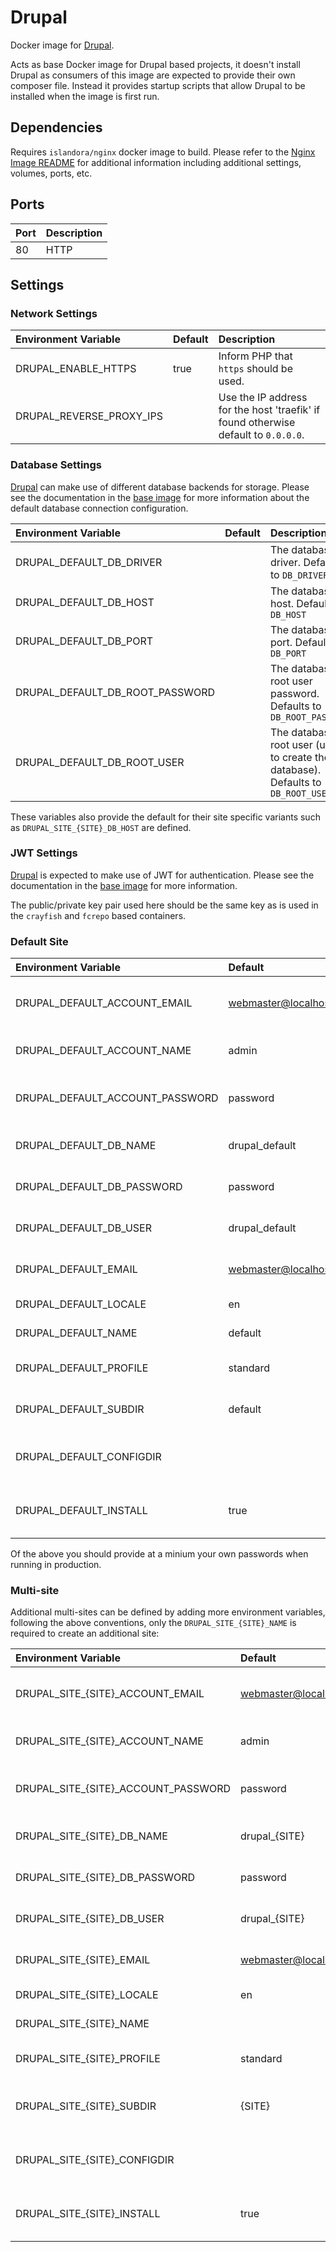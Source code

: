 # Drupal

Docker image for [Drupal].

Acts as base Docker image for Drupal based projects, it doesn't install Drupal
as consumers of this image are expected to provide their own composer file.
Instead it provides startup scripts that allow Drupal to be installed when the
image is first run.

## Dependencies

Requires `islandora/nginx` docker image to build. Please refer to the
[Nginx Image README](../nginx/README.md) for additional information including
additional settings, volumes, ports, etc.

## Ports

| Port | Description |
| :--- | :---------- |
| 80   | HTTP        |

## Settings

### Network Settings

| Environment Variable     | Default | Description                                                                        |
| :----------------------- | :------ | :--------------------------------------------------------------------------------- |
| DRUPAL_ENABLE_HTTPS      | true    | Inform PHP that `https` should be used.                                            |
| DRUPAL_REVERSE_PROXY_IPS |         | Use the IP address for the host 'traefik' if found otherwise default to `0.0.0.0`. |

### Database Settings

[Drupal] can make use of different database backends for storage. Please see the
documentation in the [base image] for more information about the default
database connection configuration.

| Environment Variable            | Default | Description                                                                           |
| :------------------------------ | :------ | :------------------------------------------------------------------------------------ |
| DRUPAL_DEFAULT_DB_DRIVER        |         | The database driver. Defaults to `DB_DRIVER`                                          |
| DRUPAL_DEFAULT_DB_HOST          |         | The database host. Defaults to `DB_HOST`                                              |
| DRUPAL_DEFAULT_DB_PORT          |         | The database port. Defaults to `DB_PORT`                                              |
| DRUPAL_DEFAULT_DB_ROOT_PASSWORD |         | The database root user password. Defaults to `DB_ROOT_PASSWORD`                       |
| DRUPAL_DEFAULT_DB_ROOT_USER     |         | The database root user (used to create the site database). Defaults to `DB_ROOT_USER` |

These variables also provide the default for their site specific variants such
as `DRUPAL_SITE_{SITE}_DB_HOST` are defined.

### JWT Settings

[Drupal] is expected to make use of JWT for authentication. Please see the
documentation in the [base image] for more information.

The public/private key pair used here should be the same key as is used in the
`crayfish` and `fcrepo` based containers.

### Default Site

| Environment Variable            | Default                 | Description                                        |
| :------------------------------ | :---------------------- | :------------------------------------------------- |
| DRUPAL_DEFAULT_ACCOUNT_EMAIL    | webmaster@localhost.com | The email to use for the admin account             |
| DRUPAL_DEFAULT_ACCOUNT_NAME     | admin                   | The Drupal administrator user                      |
| DRUPAL_DEFAULT_ACCOUNT_PASSWORD | password                | The Drupal administrator user password             |
| DRUPAL_DEFAULT_DB_NAME          | drupal_default          | The name of the sites database                     |
| DRUPAL_DEFAULT_DB_PASSWORD      | password                | The database users password                        |
| DRUPAL_DEFAULT_DB_USER          | drupal_default          | The database user used by the site                 |
| DRUPAL_DEFAULT_EMAIL            | webmaster@localhost.com | The Drupal administrators email                    |
| DRUPAL_DEFAULT_LOCALE           | en                      | The Drupal sites locale                            |
| DRUPAL_DEFAULT_NAME             | default                 | The Drupal sites name                              |
| DRUPAL_DEFAULT_PROFILE          | standard                | The installation profile to use                    |
| DRUPAL_DEFAULT_SUBDIR           | default                 | The installation profile to use                    |
| DRUPAL_DEFAULT_CONFIGDIR        |                         | Install using existing config files from directory |
| DRUPAL_DEFAULT_INSTALL          | true                    | Perform install if not already installed           |

Of the above you should provide at a minium your own passwords when running in
production.

### Multi-site

Additional multi-sites can be defined by adding more environment variables,
following the above conventions, only the `DRUPAL_SITE_{SITE}_NAME` is required
to create an additional site:

| Environment Variable                | Default                 | Description                                        |
| :---------------------------------- | :---------------------- | :------------------------------------------------- |
| DRUPAL_SITE_{SITE}_ACCOUNT_EMAIL    | webmaster@localhost.com | The email to use for the admin account             |
| DRUPAL_SITE_{SITE}_ACCOUNT_NAME     | admin                   | The Drupal administrator user                      |
| DRUPAL_SITE_{SITE}_ACCOUNT_PASSWORD | password                | The Drupal administrator user password             |
| DRUPAL_SITE_{SITE}_DB_NAME          | drupal_{SITE}           | The name of the sites database                     |
| DRUPAL_SITE_{SITE}_DB_PASSWORD      | password                | The database users password                        |
| DRUPAL_SITE_{SITE}_DB_USER          | drupal_{SITE}           | The database user used by the site                 |
| DRUPAL_SITE_{SITE}_EMAIL            | webmaster@localhost.com | The Drupal administrators email                    |
| DRUPAL_SITE_{SITE}_LOCALE           | en                      | The Drupal sites locale                            |
| DRUPAL_SITE_{SITE}_NAME             |                         | The Drupal sites name                              |
| DRUPAL_SITE_{SITE}_PROFILE          | standard                | The installation profile to use                    |
| DRUPAL_SITE_{SITE}_SUBDIR           | {SITE}                  | The subdirectory to install the sub-site into      |
| DRUPAL_SITE_{SITE}_CONFIGDIR        |                         | Install using existing config files from directory |
| DRUPAL_SITE_{SITE}_INSTALL          | true                    | Perform install if not already installed           |

[base image]: ../base/README.md
[Drupal]: https://www.drupal.org/
